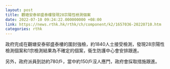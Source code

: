 ```yaml
---
layout: post
title: 觀塘安泰邨盛泰樓發現28宗陽性檢測個案
date: 2022-07-10 09:24:22.000000000 +08:00
link: https://news.rthk.hk/rthk/ch/component/k2/1657036-20220710.htm
categories: rthk
---
```


政府完成在觀塘安泰邨盛泰樓的圍封強檢，約1840人士接受檢測，發現28宗陽性檢測個案和1宗檢測結果為不確定的個案，衞生防護中心會安排跟進。

另外，政府派員到訪約780戶，當中約150戶沒人應門，政府會採取措施跟進。
